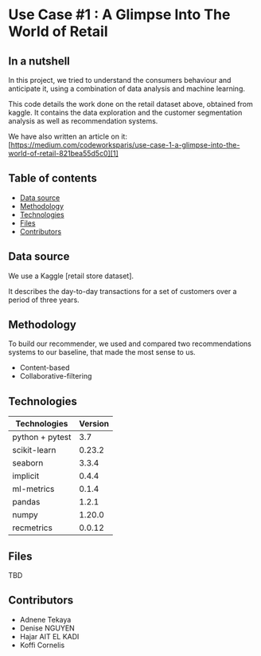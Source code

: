 # Use Case #1 : A Glimpse Into The World of Retail

## In a nutshell
In this project, we tried to understand the consumers behaviour and anticipate it, using a combination of data analysis and machine learning.


This code details the work done on the retail dataset above, obtained from kaggle.
It contains the data exploration and the customer segmentation analysis as well as recommendation systems.

We have also written an article on it: [https://medium.com/codeworksparis/use-case-1-a-glimpse-into-the-world-of-retail-821bea55d5c0][1]


## Table of contents
* [Data source](#data-source)
* [Methodology](#methodology)
* [Technologies](#technologies)
* [Files](#Files)
* [Contributors](#contributors)

## Data source
We use a Kaggle [retail store dataset].

It describes the day-to-day transactions for a set of customers over a period of three years.

## Methodology
To build our recommender, we used and compared two recommendations systems to our baseline,
that made the most sense to us.
- Content-based
- Collaborative-filtering
	
## Technologies
|  Technologies | Version  |
|---|---|
|  python + pytest |  3.7 |
|  scikit-learn |  0.23.2  |
|  seaborn |  3.3.4  |
|  implicit |  0.4.4 |
|  ml-metrics | 0.1.4 |
|  pandas | 1.2.1 |
|  numpy | 1.20.0 | 
| recmetrics | 0.0.12 |

## Files
TBD


## Contributors
* Adnene Tekaya
* Denise NGUYEN
* Hajar AIT EL KADI
* Koffi Cornelis

[1]: https://medium.com/codeworksparis/use-case-1-a-glimpse-into-the-world-of-retail-821bea55d5c0
[2]: https://www.kaggle.com/darpan25bajaj/retail-case-study-data




